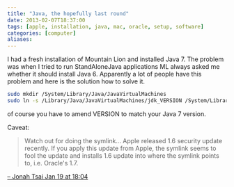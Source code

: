```yaml
---
title: "Java, the hopefully last round"
date: 2013-02-07T18:37:00
tags: [apple, installation, java, mac, oracle, setup, software]
categories: [computer]
aliases:
---
```


I had a fresh installation of Mountain Lion and installed Java 7. The problem was when I tried to run StandAloneJava applications ML always asked me whether it should install Java 6. Apparently a lot of people have this problem and here is the solution how to solve it.

<!--more-->

```bash
sudo mkdir /System/Library/Java/JavaVirtualMachines
sudo ln -s /Library/Java/JavaVirtualMachines/jdk_VERSION /System/Library/Java/JavaVirtualMachines/1.6.0.jdk
```

of course you have to amend VERSION to match your Java 7 version.

Caveat:

> Watch out for doing the symlink... Apple released 1.6 security update recently. If you apply this update from Apple, the symlink seems to fool the update and installs 1.6 update into where the symlink points to, i.e. Oracle's 1.7.

[– Jonah Tsai Jan 19 at 18:04](http://apple.stackexchange.com/questions/58203/mountain-lion-with-java-7-only)
